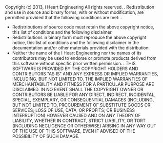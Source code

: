  Copyright (c) 2013, I Heart Engineering
 All rights reserved.
 .
 Redistribution and use in source and binary forms, with or without
 modification, are permitted provided that the following conditions
 are met:
 .
  * Redistributions of source code must retain the above copyright
    notice, this list of conditions and the following disclaimer.
  * Redistributions in binary form must reproduce the above
    copyright notice, this list of conditions and the following
    disclaimer in the documentation and/or other materials provided
    with the distribution.
  * Neither the name of the I Heart Engineering nor the names of its
    contributors may be used to endorse or promote products derived
    from this software without specific prior written permission.
 .
 THIS SOFTWARE IS PROVIDED BY THE COPYRIGHT HOLDERS AND CONTRIBUTORS
 "AS IS" AND ANY EXPRESS OR IMPLIED WARRANTIES, INCLUDING, BUT NOT
 LIMITED TO, THE IMPLIED WARRANTIES OF MERCHANTABILITY AND FITNESS
 FOR A PARTICULAR PURPOSE ARE DISCLAIMED. IN NO EVENT SHALL THE
 COPYRIGHT OWNER OR CONTRIBUTORS BE LIABLE FOR ANY DIRECT, INDIRECT,
 INCIDENTAL, SPECIAL, EXEMPLARY, OR CONSEQUENTIAL DAMAGES (INCLUDING,
 BUT NOT LIMITED TO, PROCUREMENT OF SUBSTITUTE GOODS OR SERVICES;
 LOSS OF USE, DATA, OR PROFITS; OR BUSINESS INTERRUPTION) HOWEVER
 CAUSED AND ON ANY THEORY OF LIABILITY, WHETHER IN CONTRACT, STRICT
 LIABILITY, OR TORT (INCLUDING NEGLIGENCE OR OTHERWISE) ARISING IN
 ANY WAY OUT OF THE USE OF THIS SOFTWARE, EVEN IF ADVISED OF THE
 POSSIBILITY OF SUCH DAMAGE.
